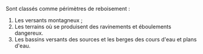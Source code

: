 Sont classés comme périmètres de reboisement :
1) Les versants montagneux ;
2) Les terrains où se produisent des ravinements et éboulements dangereux.
3) Les bassins versants des sources et les berges des cours d'eau et plans d'eau.